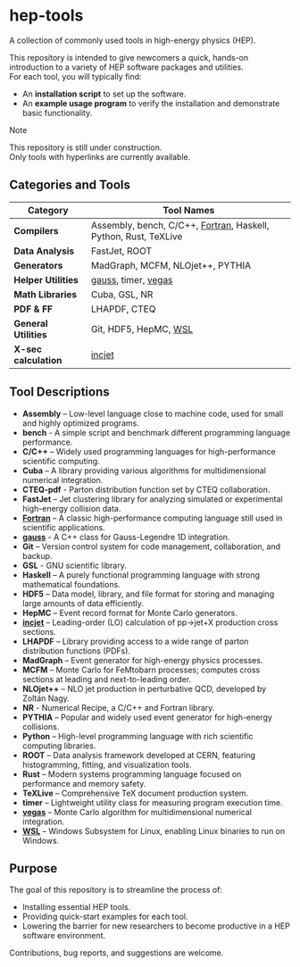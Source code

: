 # hep-tools

A collection of commonly used tools in high-energy physics (HEP).

This repository is intended to give newcomers a quick, hands-on introduction to a variety of HEP software packages and utilities.  
For each tool, you will typically find:

- An **installation script** to set up the software.
- An **example usage program** to verify the installation and demonstrate basic functionality.

> [!NOTE]  
> This repository is still under construction.  
> Only tools with hyperlinks are currently available.

## Categories and Tools

| Category      | Tool Names |
| ------------- | ---------- |
| **Compilers** | Assembly, bench, C/C++, [Fortran](/fortran/), Haskell, Python, Rust, TeXLive |
| **Data Analysis** | FastJet, ROOT |
| **Generators** | MadGraph, MCFM, NLOjet++, PYTHIA |
| **Helper Utilities** | [gauss](/gauss/), timer, [vegas](/vegas/) |
| **Math Libraries** | Cuba, GSL, NR |
| **PDF & FF** | LHAPDF, CTEQ |
| **General Utilities** | Git, HDF5, HepMC, [WSL](/wsl/) |
| **X-sec calculation** | [incjet](/incjet/) |

## Tool Descriptions

- **Assembly** – Low-level language close to machine code, used for small and highly optimized programs.
- **bench** - A simple script and benchmark different programming language performance.
- **C/C++** – Widely used programming languages for high-performance scientific computing.
- **Cuba** – A library providing various algorithms for multidimensional numerical integration.
- **CTEQ-pdf** - Parton distribution function set by CTEQ collaboration.
- **FastJet** – Jet clustering library for analyzing simulated or experimental high-energy collision data.
- **[Fortran](/fortran/)** – A classic high-performance computing language still used in scientific applications.
- **[gauss](/gauss/)** - A C++ class for Gauss-Legendre 1D integration.
- **Git** – Version control system for code management, collaboration, and backup.
- **GSL** - GNU scientific library.
- **Haskell** – A purely functional programming language with strong mathematical foundations.
- **HDF5** – Data model, library, and file format for storing and managing large amounts of data efficiently.
- **HepMC** – Event record format for Monte Carlo generators.
- **[incjet](/incjet/)** – Leading-order (LO) calculation of pp->jet+X production cross sections.
- **LHAPDF** – Library providing access to a wide range of parton distribution functions (PDFs).
- **MadGraph** – Event generator for high-energy physics processes.
- **MCFM** – Monte Carlo for FeMtobarn processes; computes cross sections at leading and next-to-leading order.
- **NLOjet++** – NLO jet production in perturbative QCD, developed by Zoltán Nagy.
- **NR** - Numerical Recipe, a C/C++ and Fortran library.
- **PYTHIA** – Popular and widely used event generator for high-energy collisions.
- **Python** – High-level programming language with rich scientific computing libraries.
- **ROOT** – Data analysis framework developed at CERN, featuring histogramming, fitting, and visualization tools.
- **Rust** – Modern systems programming language focused on performance and memory safety.
- **TeXLive** – Comprehensive TeX document production system.
- **timer** – Lightweight utility class for measuring program execution time.
- **[vegas](/vegas/)** – Monte Carlo algorithm for multidimensional numerical integration.
- **[WSL](/wsl/)** – Windows Subsystem for Linux, enabling Linux binaries to run on Windows.

## Purpose

The goal of this repository is to streamline the process of:

- Installing essential HEP tools.
- Providing quick-start examples for each tool.
- Lowering the barrier for new researchers to become productive in a HEP software environment.

Contributions, bug reports, and suggestions are welcome.
